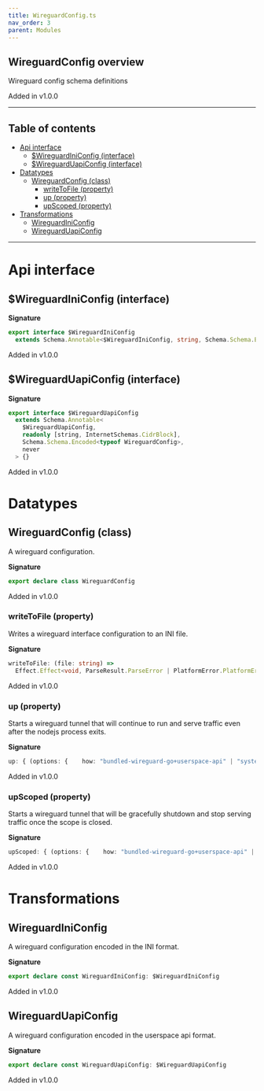 ```yaml
---
title: WireguardConfig.ts
nav_order: 3
parent: Modules
---
```


## WireguardConfig overview

Wireguard config schema definitions

Added in v1.0.0

---

<h2 class="text-delta">Table of contents</h2>

- [Api interface](#api-interface)
  - [$WireguardIniConfig (interface)](#wireguardiniconfig-interface)
  - [$WireguardUapiConfig (interface)](#wireguarduapiconfig-interface)
- [Datatypes](#datatypes)
  - [WireguardConfig (class)](#wireguardconfig-class)
    - [writeToFile (property)](#writetofile-property)
    - [up (property)](#up-property)
    - [upScoped (property)](#upscoped-property)
- [Transformations](#transformations)
  - [WireguardIniConfig](#wireguardiniconfig)
  - [WireguardUapiConfig](#wireguarduapiconfig)

---

# Api interface

## $WireguardIniConfig (interface)

**Signature**

```ts
export interface $WireguardIniConfig
  extends Schema.Annotable<$WireguardIniConfig, string, Schema.Schema.Encoded<typeof WireguardConfig>, never> {}
```

Added in v1.0.0

## $WireguardUapiConfig (interface)

**Signature**

```ts
export interface $WireguardUapiConfig
  extends Schema.Annotable<
    $WireguardUapiConfig,
    readonly [string, InternetSchemas.CidrBlock],
    Schema.Schema.Encoded<typeof WireguardConfig>,
    never
  > {}
```

Added in v1.0.0

# Datatypes

## WireguardConfig (class)

A wireguard configuration.

**Signature**

```ts
export declare class WireguardConfig
```

Added in v1.0.0

### writeToFile (property)

Writes a wireguard interface configuration to an INI file.

**Signature**

```ts
writeToFile: (file: string) =>
  Effect.Effect<void, ParseResult.ParseError | PlatformError.PlatformError, FileSystem.FileSystem | Path.Path>
```

Added in v1.0.0

### up (property)

Starts a wireguard tunnel that will continue to run and serve traffic
even after the nodejs process exits.

**Signature**

```ts
up: { (options: {    how: "bundled-wireguard-go+userspace-api" | "system-wireguard-go+userspace-api";    sudo?: boolean | "ask" | undefined;}, interfaceObject?: WireguardInterface.WireguardInterface | undefined): Effect.Effect<void, WireguardErrors.WireguardError | ParseResult.ParseError | PlatformError.PlatformError | Cause.UnknownException, FileSystem.FileSystem | Path.Path>; (options: {    how?: "system-wireguard+system-wg-quick" | "system-wireguard+bundled-wg-quick" | "system-wireguard-go+system-wg-quick" | "bundled-wireguard-go+system-wg-quick" | "system-wireguard-go+bundled-wg-quick" | "bundled-wireguard-go+bundled-wg-quick" | undefined;    sudo?: boolean | "ask" | undefined;}, interfaceObject?: WireguardInterface.WireguardInterface | undefined): Effect.Effect<string, WireguardErrors.WireguardError | ParseResult.ParseError | PlatformError.PlatformError | Cause.UnknownException, FileSystem.FileSystem | Path.Path>; }
```

Added in v1.0.0

### upScoped (property)

Starts a wireguard tunnel that will be gracefully shutdown and stop
serving traffic once the scope is closed.

**Signature**

```ts
upScoped: { (options: {    how: "bundled-wireguard-go+userspace-api" | "system-wireguard-go+userspace-api";    sudo?: boolean | "ask" | undefined;}, interfaceObject?: WireguardInterface.WireguardInterface | undefined): Effect.Effect<void, WireguardErrors.WireguardError | ParseResult.ParseError | PlatformError.PlatformError | Cause.UnknownException, FileSystem.FileSystem | Path.Path | Scope.Scope>; (options: {    how?: "system-wireguard+system-wg-quick" | "system-wireguard+bundled-wg-quick" | "system-wireguard-go+system-wg-quick" | "bundled-wireguard-go+system-wg-quick" | "system-wireguard-go+bundled-wg-quick" | "bundled-wireguard-go+bundled-wg-quick" | undefined;    sudo?: boolean | "ask" | undefined;}, interfaceObject?: WireguardInterface.WireguardInterface | undefined): Effect.Effect<string, WireguardErrors.WireguardError | ParseResult.ParseError | PlatformError.PlatformError | Cause.UnknownException, FileSystem.FileSystem | Path.Path | Scope.Scope>; }
```

Added in v1.0.0

# Transformations

## WireguardIniConfig

A wireguard configuration encoded in the INI format.

**Signature**

```ts
export declare const WireguardIniConfig: $WireguardIniConfig
```

Added in v1.0.0

## WireguardUapiConfig

A wireguard configuration encoded in the userspace api format.

**Signature**

```ts
export declare const WireguardUapiConfig: $WireguardUapiConfig
```

Added in v1.0.0
